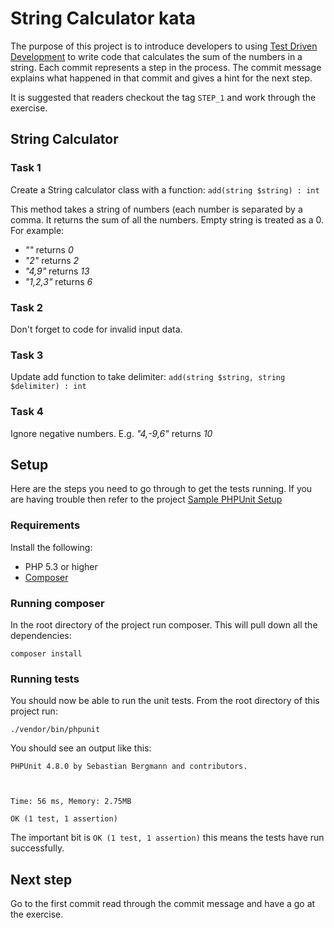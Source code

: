 # String Calculator kata

The purpose of this project is to introduce developers to using [Test Driven Development](https://en.wikipedia.org/wiki/Test-driven_development) to write code that calculates the sum of the numbers in a string.
Each commit represents a step in the process. The commit message explains what happened in that commit and gives a hint for the next step. 

It is suggested that readers checkout the tag `STEP_1` and work through the exercise. 


## String Calculator

### Task 1

Create a String calculator class with a function: `add(string $string) : int`

This method takes a string of numbers (each number is separated by a comma. It returns the sum of all the numbers. Empty string is treated as a 0. For example:
- *""* returns *0*
- *"2"* returns *2*
- *"4,9"* returns *13*
- *"1,2,3"* returns *6*

### Task 2

Don't forget to code for invalid input data.

### Task 3

Update add function to take delimiter: `add(string $string, string $delimiter) : int`

### Task 4

Ignore negative numbers. E.g. *"4,-9,6"* returns *10*




## Setup

Here are the steps you need to go through to get the tests running. If you are having trouble then refer to the project [Sample PHPUnit Setup](https://github.com/DaveLiddament/PHPTraining-PHPUnit-SamplePHPUnitSetup)

### Requirements

Install the following:

- PHP 5.3 or higher
- [Composer](https://getcomposer.org/) 

### Running composer

In the root directory of the project run composer. This will pull down all the dependencies:

```
composer install
```

### Running tests

You should now be able to run the unit tests. From the root directory of this project run:

```
./vendor/bin/phpunit
```

You should see an output like this:

```
PHPUnit 4.8.0 by Sebastian Bergmann and contributors.



Time: 56 ms, Memory: 2.75MB

OK (1 test, 1 assertion)
```

The important bit is `OK (1 test, 1 assertion)` this means the tests have run successfully. 



## Next step

Go to the first commit read through the commit message and have a go at the exercise. 

